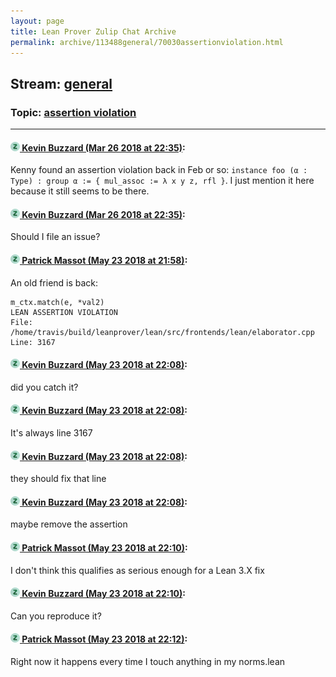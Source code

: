 ```yaml
---
layout: page
title: Lean Prover Zulip Chat Archive 
permalink: archive/113488general/70030assertionviolation.html
---
```


## Stream: [general](index.html)
### Topic: [assertion violation](70030assertionviolation.html)

---

#### [![Click to go to Zulip](../../assets/img/zulip2.png) Kevin Buzzard (Mar 26 2018 at 22:35)](https://leanprover.zulipchat.com/#narrow/stream/113488-general/topic/assertion%20violation/near/124242811):
Kenny found an assertion violation back in Feb or so: `instance foo (α : Type) : group α := { mul_assoc := λ x y z, rfl }`. I just mention it here because it still seems to be there.

#### [![Click to go to Zulip](../../assets/img/zulip2.png) Kevin Buzzard (Mar 26 2018 at 22:35)](https://leanprover.zulipchat.com/#narrow/stream/113488-general/topic/assertion%20violation/near/124242814):
Should I file an issue?

#### [![Click to go to Zulip](../../assets/img/zulip2.png) Patrick Massot (May 23 2018 at 21:58)](https://leanprover.zulipchat.com/#narrow/stream/113488-general/topic/assertion%20violation/near/126993921):
An old friend is back:
```
m_ctx.match(e, *val2)
LEAN ASSERTION VIOLATION
File: /home/travis/build/leanprover/lean/src/frontends/lean/elaborator.cpp
Line: 3167
```

#### [![Click to go to Zulip](../../assets/img/zulip2.png) Kevin Buzzard (May 23 2018 at 22:08)](https://leanprover.zulipchat.com/#narrow/stream/113488-general/topic/assertion%20violation/near/126994421):
did you catch it?

#### [![Click to go to Zulip](../../assets/img/zulip2.png) Kevin Buzzard (May 23 2018 at 22:08)](https://leanprover.zulipchat.com/#narrow/stream/113488-general/topic/assertion%20violation/near/126994467):
It's always line 3167

#### [![Click to go to Zulip](../../assets/img/zulip2.png) Kevin Buzzard (May 23 2018 at 22:08)](https://leanprover.zulipchat.com/#narrow/stream/113488-general/topic/assertion%20violation/near/126994468):
they should fix that line

#### [![Click to go to Zulip](../../assets/img/zulip2.png) Kevin Buzzard (May 23 2018 at 22:08)](https://leanprover.zulipchat.com/#narrow/stream/113488-general/topic/assertion%20violation/near/126994470):
maybe remove the assertion

#### [![Click to go to Zulip](../../assets/img/zulip2.png) Patrick Massot (May 23 2018 at 22:10)](https://leanprover.zulipchat.com/#narrow/stream/113488-general/topic/assertion%20violation/near/126994558):
I don't think this qualifies as serious enough for a Lean 3.X fix

#### [![Click to go to Zulip](../../assets/img/zulip2.png) Kevin Buzzard (May 23 2018 at 22:10)](https://leanprover.zulipchat.com/#narrow/stream/113488-general/topic/assertion%20violation/near/126994564):
Can you reproduce it?

#### [![Click to go to Zulip](../../assets/img/zulip2.png) Patrick Massot (May 23 2018 at 22:12)](https://leanprover.zulipchat.com/#narrow/stream/113488-general/topic/assertion%20violation/near/126994657):
Right now it happens every time I touch anything in my norms.lean

